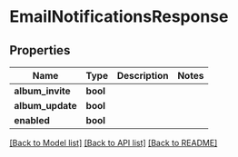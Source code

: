 # EmailNotificationsResponse

## Properties

Name | Type | Description | Notes
------------ | ------------- | ------------- | -------------
**album_invite** | **bool** |  | 
**album_update** | **bool** |  | 
**enabled** | **bool** |  | 

[[Back to Model list]](../README.md#documentation-for-models) [[Back to API list]](../README.md#documentation-for-api-endpoints) [[Back to README]](../README.md)


